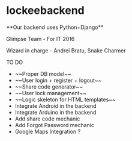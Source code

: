 # lockeebackend
<p> **Our backend uses Python+Django** 
<p> Glimpse Team - For IT 2016
<p> Wizard in charge - Andrei Bratu, Snake Charmer 
<p> TO DO 
<ul>
  <li> ~~Proper DB model~~ 
  <li> ~~User login + register + logout~~
  <li> ~~Share code generator~~
  <li> ~~User lock management~~
  <li> ~~Logic skeleton for HTML templates~~
  <li> Integrate Android in the backend
  <li> Integrate Arduino in the backend
  <li> Add share code mechanic
  <li> Add Forgot Password mechanic
  <li> Google Maps Integration ? 
